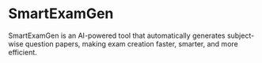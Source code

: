 # SmartExamGen
SmartExamGen is an AI-powered tool that automatically generates subject-wise question papers, making exam creation faster, smarter, and more efficient.
